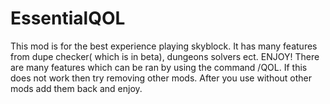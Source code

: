 # EssentialQOL
This mod is for the best experience playing skyblock. It has many features from dupe checker( which is in beta), dungeons solvers ect. ENJOY!
There are many features which can be ran by using the command /QOL. If this does not work then try removing other mods. After you use without other mods add them back and enjoy.
